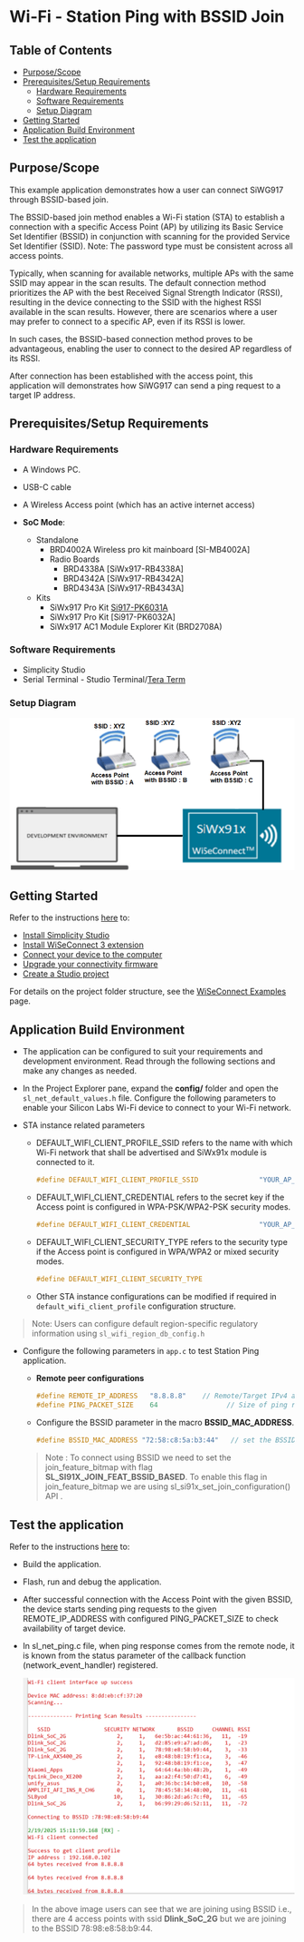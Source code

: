 # Wi-Fi - Station Ping with BSSID Join

## Table of Contents

- [Purpose/Scope](#purposescope)
- [Prerequisites/Setup Requirements](#prerequisitessetup-requirements)
  - [Hardware Requirements](#hardware-requirements)
  - [Software Requirements](#software-requirements)
  - [Setup Diagram](#setup-diagram)
- [Getting Started](#getting-started)
- [Application Build Environment](#application-build-environment)
- [Test the application](#test-the-application)

## Purpose/Scope

This example application demonstrates how a user can connect SiWG917 through BSSID-based join.

The BSSID-based join method enables a Wi-Fi station (STA) to establish a connection with a specific Access Point (AP) by utilizing its Basic Service Set Identifier (BSSID) in conjunction with scanning for the provided Service Set Identifier (SSID). Note: The password type must be consistent across all access points.

Typically, when scanning for available networks, multiple APs with the same SSID may appear in the scan results. The default connection method prioritizes the AP with the best Received Signal Strength Indicator (RSSI), resulting in the device connecting to the SSID with the highest RSSI available in the scan results. However, there are scenarios where a user may prefer to connect to a specific AP, even if its RSSI is lower.

In such cases, the BSSID-based connection method proves to be advantageous, enabling the user to connect to the desired AP regardless of its RSSI.

After connection has been established with the access point, this application will demonstrates how SiWG917 can send a ping request to a target IP address.

## Prerequisites/Setup Requirements

### Hardware Requirements

- A Windows PC.
- USB-C cable
- A Wireless Access point (which has an active internet access)

- **SoC Mode**:
  - Standalone
    - BRD4002A Wireless pro kit mainboard [SI-MB4002A]
    - Radio Boards 
  	  - BRD4338A [SiWx917-RB4338A]
      - BRD4342A [SiWx917-RB4342A]
  	  - BRD4343A [SiWx917-RB4343A]
  - Kits
  	- SiWx917 Pro Kit [Si917-PK6031A](https://www.silabs.com/development-tools/wireless/wi-fi/siwx917-pro-kit?tab=overview)
  	- SiWx917 Pro Kit [Si917-PK6032A]
    - SiWx917 AC1 Module Explorer Kit (BRD2708A)

### Software Requirements

- Simplicity Studio
-  Serial Terminal - Studio Terminal/[Tera Term](https://ttssh2.osdn.jp/index.html.en)

### Setup Diagram

  ![Figure: Setup Diagram SoC BSSID based join ](resources/readme/stationpingsetupsoc_ncp.png)

## Getting Started

Refer to the instructions [here](https://docs.silabs.com/wiseconnect/latest/wiseconnect-getting-started/) to:

- [Install Simplicity Studio](https://docs.silabs.com/wiseconnect/latest/wiseconnect-developers-guide-developing-for-silabs-hosts/#install-simplicity-studio)
- [Install WiSeConnect 3 extension](https://docs.silabs.com/wiseconnect/latest/wiseconnect-developers-guide-developing-for-silabs-hosts/#install-the-wi-se-connect-3-extension)
- [Connect your device to the computer](https://docs.silabs.com/wiseconnect/latest/wiseconnect-developers-guide-developing-for-silabs-hosts/#connect-si-wx91x-to-computer)
- [Upgrade your connectivity firmware](https://docs.silabs.com/wiseconnect/latest/wiseconnect-developers-guide-developing-for-silabs-hosts/#update-si-wx91x-connectivity-firmware)
- [Create a Studio project](https://docs.silabs.com/wiseconnect/latest/wiseconnect-developers-guide-developing-for-silabs-hosts/#create-a-project)

For details on the project folder structure, see the [WiSeConnect Examples](https://docs.silabs.com/wiseconnect/latest/wiseconnect-examples/#example-folder-structure) page.

## Application Build Environment

- The application can be configured to suit your requirements and development environment. Read through the following sections and make any changes as needed.
- In the Project Explorer pane, expand the **config/** folder and open the ``sl_net_default_values.h`` file. Configure the following parameters to enable your Silicon Labs Wi-Fi device to connect to your Wi-Fi network.

- STA instance related parameters

  - DEFAULT_WIFI_CLIENT_PROFILE_SSID refers to the name with which Wi-Fi network that shall be advertised and SiWx91x module is connected to it.
  
     ```c
     #define DEFAULT_WIFI_CLIENT_PROFILE_SSID               "YOUR_AP_SSID"      
     ```

  - DEFAULT_WIFI_CLIENT_CREDENTIAL refers to the secret key if the Access point is configured in WPA-PSK/WPA2-PSK security modes.

     ```c
     #define DEFAULT_WIFI_CLIENT_CREDENTIAL                 "YOUR_AP_PASSPHRASE" 
     ```

  - DEFAULT_WIFI_CLIENT_SECURITY_TYPE refers to the security type if the Access point is configured in WPA/WPA2 or mixed security modes.

    ```c
    #define DEFAULT_WIFI_CLIENT_SECURITY_TYPE                             SL_WIFI_WPA2 
    ```
  
  - Other STA instance configurations can be modified if required in `default_wifi_client_profile` configuration structure.

> Note: 
> Users can configure default region-specific regulatory information using `sl_wifi_region_db_config.h`

- Configure the following parameters in ``app.c`` to test Station Ping application.

  - **Remote peer configurations**

      ```c
      #define REMOTE_IP_ADDRESS   "8.8.8.8"    // Remote/Target IPv4 address to ping
      #define PING_PACKET_SIZE    64                 // Size of ping request packet
      ```

  - Configure the BSSID parameter in the macro **BSSID_MAC_ADDRESS**.

      ```c
      #define BSSID_MAC_ADDRESS "72:58:c8:5a:b3:44"   // set the BSSID address
      ```

  > Note : To connect using BSSID we need to set the join_feature_bitmap with flag **SL_SI91X_JOIN_FEAT_BSSID_BASED**. To enable this flag in join_feature_bitmap we are using sl_si91x_set_join_configuration() API .
>
## Test the application

Refer to the instructions [here](https://docs.silabs.com/wiseconnect/latest/wiseconnect-getting-started/) to:

- Build the application.
- Flash, run and debug the application.
- After successful connection with the Access Point with the given BSSID, the device starts sending ping requests to the given REMOTE_IP_ADDRESS with configured PING_PACKET_SIZE to check availability of target device.

- In sl_net_ping.c file, when ping response comes from the remote node, it is known from the status parameter of the callback function (network_event_handler) registered.

  ![Station_Ping_Output](resources/readme/Station_Ping_Output.png)

> In the above image users can see that we are joining using BSSID i.e., there are 4 access points with ssid **Dlink_SoC_2G** but we are joining to the BSSID  78:98:e8:58:b9:44.